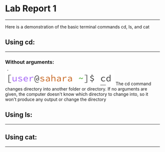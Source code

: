 # Lab Report 1
---
Here is a demonstration of the basic terminal commands cd, ls, and cat

## Using cd:
---
### Without arguments:
![Image](cd_no_commands.png)
The cd command changes directory into another folder or directory. If no arguments are given, the computer doesn't know which directory to change into, so it won't produce any output or change the directory

## Using ls: 
---



## Using cat:
---
